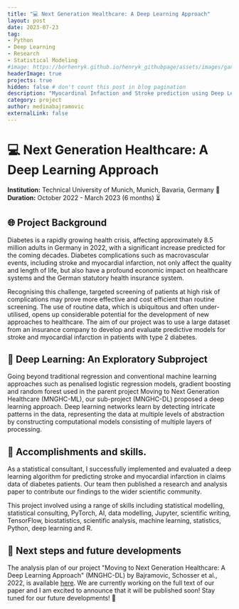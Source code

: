 ```yaml
---
title: "💻 Next Generation Healthcare: A Deep Learning Approach"
layout: post
date: 2023-07-23
tag:
- Python
- Deep Learning
- Research
- Statistical Modeling
#image: https://borhenryk.github.io/henryk_githubpage/assets/images/gan.png
headerImage: true
projects: true
hidden: false # don't count this post in blog pagination
description: "Myocardinal Infaction and Stroke prediction using Deep Learning"
category: project
author: medinabajramovic
externalLink: false
---
```




# 💻 Next Generation Healthcare: A Deep Learning Approach 
**Institution:** Technical University of Munich, Munich, Bavaria, Germany 📍
**Duration:** October 2022 - March 2023 (6 months) ⏳

## 🌐 Project Background 
Diabetes is a rapidly growing health crisis, affecting approximately 8.5 million adults in Germany in 2022, with a significant increase predicted for the coming decades. Diabetes complications such as macrovascular events, including stroke and myocardial infarction, not only affect the quality and length of life, but also have a profound economic impact on healthcare systems and the German statutory health insurance system.

Recognising this challenge, targeted screening of patients at high risk of complications may prove more effective and cost efficient than routine screening. The use of routine data, which is ubiquitous and often under-utilised, opens up considerable potential for the development of new approaches to healthcare. The aim of our project was to use a large dataset from an insurance company to develop and evaluate predictive models for stroke and myocardial infarction in patients with type 2 diabetes.

## 🤖 Deep Learning: An Exploratory Subproject
Going beyond traditional regression and conventional machine learning approaches such as penalised logistic regression models, gradient boosting and random forest used in the parent project Moving to Next Generation Healthcare (MNGHC-ML), our sub-project (MNGHC-DL) proposed a deep learning approach. Deep learning networks learn by detecting intricate patterns in the data, representing the data at multiple levels of abstraction by constructing computational models consisting of multiple layers of processing. 

## 🚀 Accomplishments and skills.
As a statistical consultant, I successfully implemented and evaluated a deep learning algorithm for predicting stroke and myocardial infarction in claims data of diabetes patients. Our team then published a research and analysis paper to contribute our findings to the wider scientific community. 

This project involved using a range of skills including statistical modelling, statistical consulting, PyTorch, AI, data modelling, Jupyter, scientific writing, TensorFlow, biostatistics, scientific analysis, machine learning, statistics, Python, deep learning and R.

## 📌 Next steps and future developments
The analysis plan of our project "Moving to Next Generation Healthcare: A Deep Learning Approach" (MNGHC-DL) by Bajramovic, Schosser et al., 2022, is available [here](https://osf.io/wegkc). We are currently working on the full text of our paper and I am excited to announce that it will be published soon! Stay tuned for our future developments!  🎉
